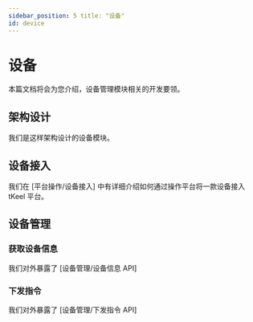 ```yaml
---
sidebar_position: 5 title: "设备"
id: device
---
```


# 设备

本篇文档将会为您介绍，设备管理模块相关的开发要领。

## 架构设计

我们是这样架构设计的设备模块。

## 设备接入

我们在 [平台操作/设备接入] 中有详细介绍如何通过操作平台将一款设备接入 tKeel 平台。

## 设备管理

### 获取设备信息

我们对外暴露了 [设备管理/设备信息 API]

### 下发指令

我们对外暴露了 [设备管理/下发指令 API] 
